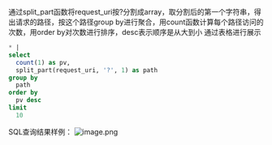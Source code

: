 通过split_part函数将request_uri按?分割成array，取分割后的第一个字符串，得出请求的路径，按这个路径group by进行聚合，用count函数计算每个路径访问的次数，用order by对次数进行排序，desc表示顺序是从大到小 通过表格进行展示
```sql
* |
select
  count(1) as pv,
  split_part(request_uri, '?', 1) as path
group by
  path
order by
  pv desc
limit
  10
```
SQL查询结果样例：
![image.png](/img/src/sqldemo/nginx访问前十的地址/9d329dcd11d9c7591507c4d07bdc9717b666820ea6b1a79bc939b186e57af58d.png)

